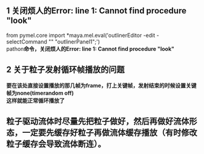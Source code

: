 ## 1 **关闭烦人的Error: line 1: Cannot find procedure "look"**

from pymel.core import *maya.mel.eval('outlinerEditor -edit -selectCommand "" "outlinerPanel1";')  
pathon**命令，关闭烦人的Error: line 1: Cannot find procedure "look"**  
## 2 **关于粒子发射循环帧播放的问题**  
**要在该处直接设置播放的那几帧为frame，打上关键帧，发射结束的时候设置关键帧为none(timerandom off)  
这样就能正常循环播放了**
  
## 粒子驱动流体时尽量先把粒子做好，然后再做好流体形态，一定要先缓存好粒子再做流体缓存播放（有时修改粒子缓存会导致流体断连）。
